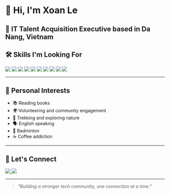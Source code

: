 # 👋 Hi, I'm Xoan Le

🎯 **IT Talent Acquisition Executive** based in **Da Nang, Vietnam**
---

## 🛠️ Skills I'm Looking For

<p align="left">
  <img src="https://img.shields.io/badge/Angular-DD0031?style=for-the-badge&logo=angular&logoColor=white"/>
  <img src="https://img.shields.io/badge/React-61DAFB?style=for-the-badge&logo=react&logoColor=black"/>
  <img src="https://img.shields.io/badge/PHP-777BB4?style=for-the-badge&logo=php&logoColor=white"/>
  <img src="https://img.shields.io/badge/.NET-512BD4?style=for-the-badge&logo=dotnet&logoColor=white"/>
  <img src="https://img.shields.io/badge/Python-3776AB?style=for-the-badge&logo=python&logoColor=white"/>
  <img src="https://img.shields.io/badge/Java-007396?style=for-the-badge&logo=java&logoColor=white"/>
  <img src="https://img.shields.io/badge/DevOps-00ADD8?style=for-the-badge&logo=azuredevops&logoColor=white"/>
  <img src="https://img.shields.io/badge/AI%20Engineer-FF6F00?style=for-the-badge&logo=tensorflow&logoColor=white"/>
  <img src="https://img.shields.io/badge/Business%20Analyst-0052CC?style=for-the-badge&logo=jira&logoColor=white"/>
  <img src="https://img.shields.io/badge/QC%2FTester-009688?style=for-the-badge&logo=testinglibrary&logoColor=white"/>
</p>

---

## 🎯 Personal Interests
- 📚 Reading books
- 🌍 Volunteering and community engagement
- 🥾 Trekking and exploring nature
- 🗣️ English speaking
- 🏸 Badminton
- ☕ Coffee addiction

---

## 🤝 Let's Connect
<p align="left">
  <a href="https://www.linkedin.com/in/xoanle97/">
    <img src="https://img.shields.io/badge/LinkedIn-0A66C2?style=for-the-badge&logo=linkedin&logoColor=white" />
  </a>
  <a href="xoan.le@saigontechnology.com">
    <img src="https://img.shields.io/badge/Email-D14836?style=for-the-badge&logo=gmail&logoColor=white" />
  </a>
</p>

---

> _"Building a stronger tech community, one connection at a time."_
